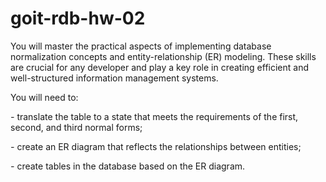 # goit-rdb-hw-02

You will master the practical aspects of implementing database normalization concepts and entity-relationship (ER) modeling. These skills are crucial for any developer and play a key role in creating efficient and well-structured information management systems.

You will need to:

_-_ translate the table to a state that meets the requirements of the first, second, and third normal forms;

_-_ create an ER diagram that reflects the relationships between entities;

_-_ create tables in the database based on the ER diagram.
